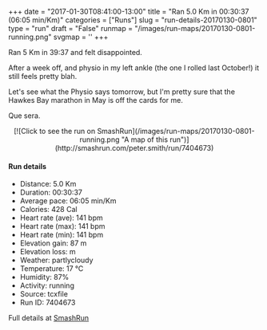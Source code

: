 +++
date = "2017-01-30T08:41:00-13:00"
title = "Ran 5.0 Km in 00:30:37 (06:05 min/Km)"
categories = ["Runs"]
slug = "run-details-20170130-0801"
type = "run"
draft = "False"
runmap = "/images/run-maps/20170130-0801-running.png"
svgmap = '<polyline points="100 46, 99 47, 98 49, 97 50, 97 50, 96 51, 95 52, 92 52, 88 51, 84 51, 82 51, 80 50, 77 49, 74 43, 73 43, 71 41, 71 41, 66 43, 63 43, 61 43, 58 45, 56 47, 50 52, 46 55, 42 58, 42 59, 41 60, 40 60, 32 63, 28 64, 22 66, 17 68, 16 68, 14 69, 8 70, 7 70, 1 66, 1 65, 0 64, 1 62, 4 60, 10 56, 21 49, 28 45, 38 38, 40 37, 42 37, 44 35, 48 32, 50 32, 52 30, 53 30, 55 30, 64 33, 66 35, 68 36, 69 36, 69 36, 70 35, 71 35, 72 35, 77 41, 77 42, 76 43, 75 44, 76 47, 78 49, 81 51, 85 51, 90 51, 94 52">'
+++

Ran 5 Km in 39:37 and felt disappointed. 

After a week off, and physio in my left ankle (the one I rolled last October!) it still feels pretty blah. 

Let's see what the Physio says tomorrow, but I'm pretty sure that the Hawkes Bay marathon in May is off the cards for me. 

Que sera.    

<!--more-->

<center>
[![Click to see the run on SmashRun](/images/run-maps/20170130-0801-running.png "A map of this run")](http://smashrun.com/peter.smith/run/7404673)
</center>

#### Run details

* Distance: 5.0 Km
* Duration: 00:30:37
* Average pace: 06:05 min/Km
* Calories: 428 Cal
* Heart rate (ave): 141 bpm
* Heart rate (max): 141 bpm
* Heart rate (min): 141 bpm
* Elevation gain: 87 m
* Elevation loss:  m
* Weather: partlycloudy
* Temperature: 17 &deg;C
* Humidity: 87%
* Activity: running
* Source: tcxfile
* Run ID: 7404673

Full details at [SmashRun](http://smashrun.com/peter.smith/run/7404673)